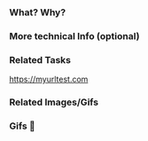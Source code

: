 ### What? Why?


### More technical Info (optional)


### Related Tasks
https://myurltest.com

### Related Images/Gifs


### Gifs 🎉 

![]()
